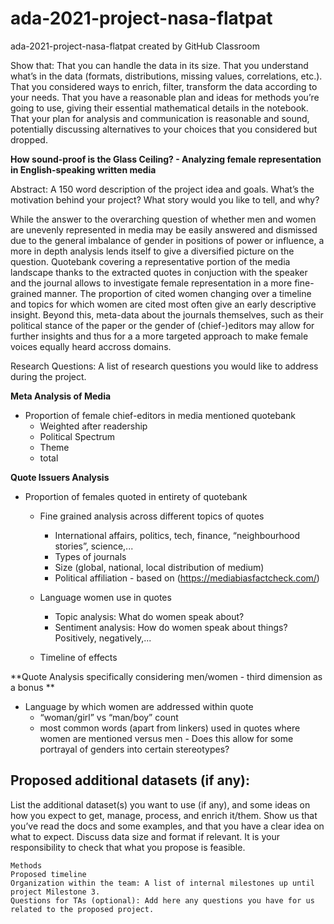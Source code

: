 # ada-2021-project-nasa-flatpat
ada-2021-project-nasa-flatpat created by GitHub Classroom

Show that:
    That you can handle the data in its size.
    That you understand what’s in the data (formats, distributions, missing values, correlations, etc.).
    That you considered ways to enrich, filter, transform the data according to your needs.
    That you have a reasonable plan and ideas for methods you’re going to use, giving their essential mathematical details in the notebook.
    That your plan for analysis and communication is reasonable and sound, potentially discussing alternatives to your choices that you considered but dropped.


**How sound-proof is the Glass Ceiling? - Analyzing female representation in English-speaking written media**

Abstract:
A 150 word description of the project idea and goals. What’s the motivation behind your project? What story would you like to tell, and why?

While the answer to the overarching question of whether men and women are unevenly represented in media may be easily answered and dismissed due to the general imbalance of gender in positions of power or influence, a more in depth analysis lends itself to give a diversified picture on the question. Quotebank covering a representative portion of the media landscape thanks to the extracted quotes in conjuction with the speaker and the journal allows to investigate female representation in a more fine-grained manner. The proportion of cited women changing over a timeline and topics for which women are cited most often give an early descriptive insight. Beyond this, meta-data about the journals themselves, such as their political stance of the paper or the gender of (chief-)editors may allow for further insights and thus for a a more targeted approach to make female voices equally heard accross domains.

Research Questions: A list of research questions you would like to address during the project.

**Meta Analysis of Media**

- Proportion of female chief-editors in media mentioned quotebank
    - Weighted after readership
    - Political Spectrum
    - Theme
    - total

**Quote Issuers Analysis**

- Proportion of females quoted in entirety of quotebank
    - Fine grained analysis across different topics of quotes
        - International affairs, politics, tech, finance, “neighbourhood stories”, science,...
        - Types of journals 
        - Size (global, national, local distribution of medium)
        - Political affiliation - based on (https://mediabiasfactcheck.com/)
    - Language women use in quotes
        - Topic analysis: What do women speak about?
        - Sentiment analysis: How do women speak about things? Positively, negatively,... 

    - Timeline of effects

**Quote Analysis specifically considering men/women - third dimension as a bonus **

- Language by which women are addressed within quote
    - “woman/girl” vs “man/boy” count
    - most common words (apart from linkers) used in quotes where women are mentioned versus men - Does this allow for some portrayal of genders into certain stereotypes?
     

Proposed additional datasets (if any): 
- 


List the additional dataset(s) you want to use (if any), and some ideas on how you expect to get, manage, process, and enrich it/them. Show us that you’ve read the docs and some examples, and that you have a clear idea on what to expect. Discuss data size and format if relevant. It is your responsibility to check that what you propose is feasible.
    
    
    
    Methods
    Proposed timeline
    Organization within the team: A list of internal milestones up until project Milestone 3.
    Questions for TAs (optional): Add here any questions you have for us related to the proposed project.
